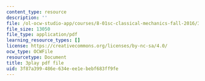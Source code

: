 ```yaml
---
content_type: resource
description: ''
file: /ol-ocw-studio-app/courses/8-01sc-classical-mechanics-fall-2016/3f87a399486e634eee1ebebf683ff9fe_i4u7SZjoAs4.pdf
file_size: 13050
file_type: application/pdf
learning_resource_types: []
license: https://creativecommons.org/licenses/by-nc-sa/4.0/
ocw_type: OCWFile
resourcetype: Document
title: 3play pdf file
uid: 3f87a399-486e-634e-ee1e-bebf683ff9fe
---
```

